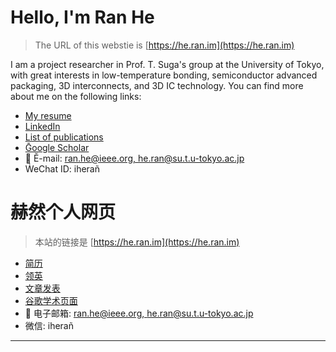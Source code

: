 # Hello, I'm Ran He

> The URL of this webstie is [https://he.ran.im](https://he.ran.im)

I am a project researcher in Prof. T. Suga's group at the University of Tokyo, with great interests in low-temperature bonding, semiconductor advanced packaging, 3D interconnects, and 3D IC technology. You can find more about me on the following links:

* [My resume](https://he.ran.im/resume.html)
* [LinkedIn](https://www.linkedin.com/in/heran/)
* [List of publications](https://he.ran.im/pub.html)
* [Ḡoogle Scholar](https://goo.gl/RI5xES)
* 📧 Ĕ-mail: [ran.he@ieee.org, he.ran@su.t.u-tokyo.ac.jp](mailto:ran.he@ieee.org,he.ran@su.t.u-tokyo.ac.jp)
* ẆeChat ID: iherañ


# 赫然个人网页
> 本站的链接是 [https://he.ran.im](https://he.ran.im)

* [简历](https://he.ran.im/resume.html)
* [领英](https://www.linkedin.com/in/heran/)
* [文章发表](https://he.ran.im/pub.html)
* [谷歌学术页面](https://goo.gl/RI5xES)
* 📧 电子邮箱: [ran.he@ieee.org, he.ran@su.t.u-tokyo.ac.jp](mailto:ran.he@ieee.org,he.ran@su.t.u-tokyo.ac.jp)
* 微信: iherañ
---
